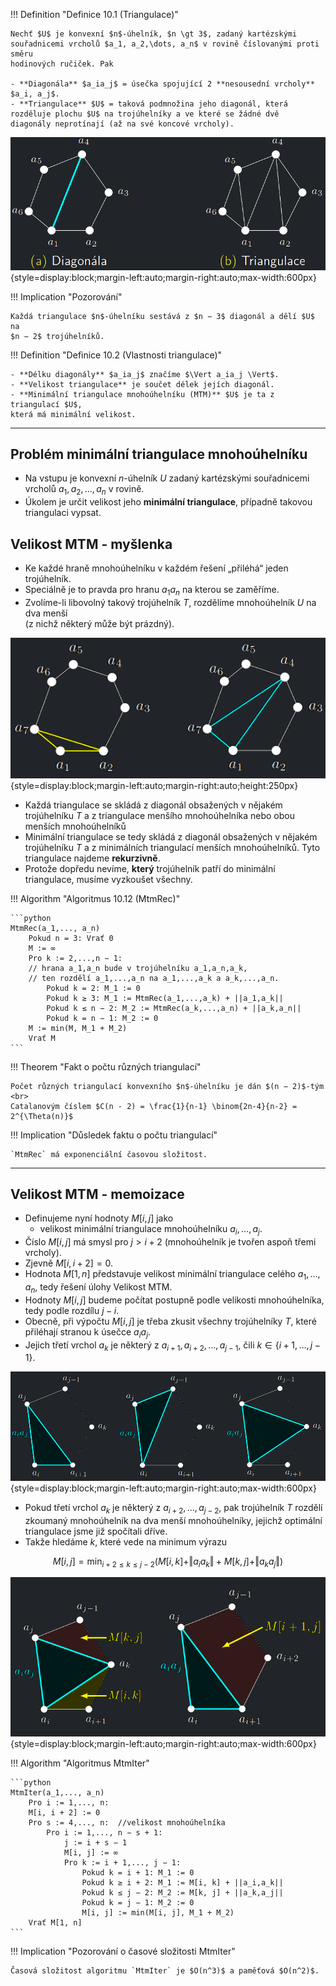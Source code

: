 <a id="def-10.1"></a>
!!! Definition "Definice 10.1 (Triangulace)"

    Nechť $U$ je konvexní $n$-úhelník, $n \gt 3$, zadaný kartézskými
    souřadnicemi vrcholů $a_1, a_2,\dots, a_n$ v rovině číslovanými proti směru
    hodinových ručiček. Pak

    - **Diagonála** $a_ia_j$ = úsečka spojující 2 **nesousední vrcholy** $a_i, a_j$. 
    - **Triangulace** $U$ = taková podmnožina jeho diagonál, která
    rozděluje plochu $U$ na trojúhelníky a ve které se žádné dvě
    diagonály neprotínají (až na své koncové vrcholy).

![ukázka triangulace](../assets/10/triangulation_def.png)
{style=display:block;margin-left:auto;margin-right:auto;max-width:600px}

!!! Implication "Pozorování"

    Každá triangulace $n$-úhelníku sestává z $n − 3$ diagonál a dělí $U$ na
    $n − 2$ trojúhelníků.

<a id="def-10.2"></a>
!!! Definition "Definice 10.2 (Vlastnosti triangulace)"

    - **Délku diagonály** $a_ia_j$ značíme $\Vert a_ia_j \Vert$.
    - **Velikost triangulace** je součet délek jejích diagonál.
    - **Minimální triangulace mnohoúhelníku (MTM)** $U$ je ta z triangulací $U$,
    která má minimální velikost.

--- 

## Problém minimální triangulace mnohoúhelníku

- Na vstupu je konvexní $n$-úhelník $U$ zadaný kartézskými souřadnicemi vrcholů $a_1, a_2,\dots, a_n$ v rovině.
- Úkolem je určit velikost jeho **minimální triangulace**, případně takovou triangulaci vypsat.

## Velikost MTM - myšlenka

- Ke každé hraně mnohoúhelníku v každém řešení „přiléhá“ jeden trojúhelník.
- Speciálně je to pravda pro hranu $a_1a_n$ na kterou se zaměříme.
- Zvolíme-li libovolný takový trojúhelník $T$, rozdělíme mnohoúhelník $U$ na dva menší <br>
  (z nichž některý může být prázdný).

![ukázka triangulace](../assets/10/mtm_idea.png){style=display:block;margin-left:auto;margin-right:auto;height:250px}

- Každá triangulace se skládá z diagonál obsažených v nějakém trojúhelníku $T$ a z triangulace menšího mnohoúhelníka
  nebo obou menších mnohoúhelníků
- Minimální triangulace se tedy skládá z diagonál obsažených v nějakém trojúhelníku $T$ a z minimálních triangulací
  menších mnohoúhelníků. Tyto triangulace najdeme **rekurzivně**.
- Protože dopředu nevíme, **který** trojúhelník patří do minimální triangulace, musíme vyzkoušet všechny.

<a id="algo-10.12"></a>
!!! Algorithm "Algoritmus 10.12 (MtmRec)"

    ```python
    MtmRec(a_1,..., a_n)
        Pokud n = 3: Vrať 0
        M := ∞
        Pro k := 2,...,n − 1:
        // hrana a_1,a_n bude v trojúhelníku a_1,a_n,a_k,
        // ten rozdělí a_1,...,a_n na a_1,...,a_k a a_k,...,a_n.
            Pokud k = 2: M_1 := 0
            Pokud k ≥ 3: M_1 := MtmRec(a_1,...,a_k) + ||a_1,a_k||
            Pokud k ≤ n − 2: M_2 := MtmRec(a_k,...,a_n) + ||a_k,a_n||
            Pokud k = n − 1: M_2 := 0
        M := min(M, M_1 + M_2)
        Vrať M
    ```

!!! Theorem "Fakt o počtu různých triangulací"

    Počet různých triangulací konvexního $n$-úhelníku je dán $(n − 2)$-tým <br>
    Catalanovým číslem $C(n - 2) = \frac{1}{n-1} \binom{2n-4}{n-2} = 2^{\Theta(n)}$

!!! Implication "Důsledek faktu o počtu triangulací"

    `MtmRec` má exponenciální časovou složitost.

---

## Velikost MTM - memoizace

- Definujeme nyní hodnoty $M[i, j]$ jako
    - velikost minimální triangulace mnohoúhelníku $a_i ,\dots, a_j$.
- Číslo $M[i, j]$ má smysl pro $j \gt i + 2$ (mnohoúhelník je tvořen aspoň třemi vrcholy).
- Zjevně $M[i, i + 2] = 0$.
- Hodnota $M[1, n]$ představuje velikost minimální triangulace celého $a_1,\dots, a_n$, tedy řešení úlohy Velikost MTM.
- Hodnoty $M[i, j]$ budeme počítat postupně podle velikosti mnohoúhelníka, tedy podle rozdílu $j − i$.
- Obecně, při výpočtu $M[i, j]$ je třeba zkusit všechny trojúhelníky $T$, které přiléhají stranou k úsečce $a_ia_j$.
- Jejich třetí vrchol $a_k$ je některý z $a_{i+1}, a_{i+2},\dots, a_{j−1}$, čili $k \in \{i + 1,\dots, j − 1\}$.

![ukázka principu_iterace](../assets/10/mtm_iter_1.png)
{style=display:block;margin-left:auto;margin-right:auto;max-width:600px}

- Pokud třetí vrchol $a_k$ je některý z $a_{i+2},\dots, a_{j−2}$, pak trojúhelník $T$ rozdělí zkoumaný mnohoúhelník na
  dva menší mnohoúhelníky, jejichž optimální triangulace jsme již spočítali dříve.
- Takže hledáme $k$, které vede na minimum výrazu

$$
M[i, j] = \min_{i+2 \le k \le j-2} (M[i, k] + \Vert a_i a_k \Vert + M[k,j] + \Vert a_k a_j \Vert)
$$

![ukázka principu_iterace](../assets/10/mtm_iter_2.png)
{style=display:block;margin-left:auto;margin-right:auto;max-width:600px}

!!! Algorithm "Algoritmus MtmIter"

    ```python
    MtmIter(a_1,..., a_n)
        Pro i := 1,..., n:
        M[i, i + 2] := 0
        Pro s := 4,..., n:  //velikost mnohoúhelníka
            Pro i := 1,..., n − s + 1:
                j := i + s − 1
                M[i, j] := ∞
                Pro k := i + 1,..., j − 1:
                    Pokud k = i + 1: M_1 := 0
                    Pokud k ≥ i + 2: M_1 := M[i, k] + ||a_i,a_k||
                    Pokud k ≤ j − 2: M_2 := M[k, j] + ||a_k,a_j||
                    Pokud k = j − 1: M_2 := 0
                    M[i, j] := min(M[i, j], M_1 + M_2)
        Vrať M[1, n]
    ```

!!! Implication "Pozorování o časové složitosti MtmIter"

    Časová složitost algoritmu `MtmIter` je $O(n^3)$ a paměťová $O(n^2)$.
